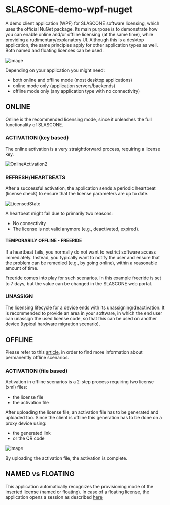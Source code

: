 # SLASCONE-demo-wpf-nuget
A demo client application (WPF) for SLASCONE software licensing, which uses the official NuGet package. Its main purpose is to demonstrate how you can enable online and/or offline licensing (at the same time), while providing a rudimentary/explanatory UI. Although this is a desktop application, the same principles apply for other application types as well. Both named and floating licenses can be used.

![image](https://github.com/SLASCONE/SLASCONE-demo-wpf-nuget/assets/48522942/25f27033-aa99-4713-bf92-5b1b505587f1)

Depending on your application you might need:

- both online and offline mode (most desktop applications)
- online mode only (application servers/backends)
- offline mode only (any application type with no connectivity)

## ONLINE

Online is the recommended licensing mode, since it unleashes the full functionality of SLASCONE.

### ACTIVATION (key based)
The online activation is a very straightforward process, requiring a license key.

![OnlineActivation2](https://github.com/SLASCONE/SLASCONE-demo-wpf-nuget/assets/48522942/c94b4890-8fe1-400b-a33b-b02e23b15f71)

### REFRESH/HEARTBEATS
After a successful activation, the application sends a periodic heartbeat (license check) to ensure that the license parameters are up to date.

![LicensedState](https://github.com/SLASCONE/SLASCONE-demo-wpf-nuget/assets/48522942/2ed2d07c-e6a7-4fcd-8b44-32342da15f44)

A heartbeat might fail due to primarily two reasons:
- No connectivity
- The license is not valid anymore (e.g., deactivated, expired).

#### TEMPORARILY OFFLINE - FREERIDE
If a heartbeat fails, you normally do not want to restrict software access immediately. Instead, you typically want to notify the user and ensure that the problem can be remedied (e.g., by going online), within a reasonable amount of time.

[Freeride](https://support.slascone.com/hc/en-us/articles/7702036319261#freeride) comes into play for such scenarios. In this example freeride is set to 7 days, but the value can be changed in the SLASCONE web portal.


### UNASSIGN
The licensing lifecycle for a device ends with its unassigning/deactivation. It is recommended to provide an area in your software, in which the end user can unassign the used license code, so that this can be used on another device (typical hardware migration scenario).

## OFFLINE
Please refer to this [article](https://support.slascone.com/hc/en-us/articles/4412248454161), in order to find more information about permanently offline scenarios.

### ACTIVATION (file based)

Activation in offline scenarios is a 2-step process requiring two license (xml) files:

- the license file
- the activation file

After uploading the license file, an activation file has to be generated and uploaded too. Since the client is offline this generation has to be done on a proxy device using:
- the generated link
- or the QR code

![image](https://github.com/SLASCONE/SLASCONE-demo-wpf-nuget/assets/48522942/0af8c96f-4873-4c40-b970-aa5dd1409211)

By uploading the activation file, the activation is complete.

## NAMED vs FLOATING

This application automatically recognizes the provisioning mode of the inserted license (named or floating). In case of a floating license, the application opens a session as described [here]([https://support.slascone.com/hc/en-us/articles/7702036319261#freeride](https://support.slascone.com/hc/en-us/articles/360016001677-NAMED-DEVICE-LICENSES))
